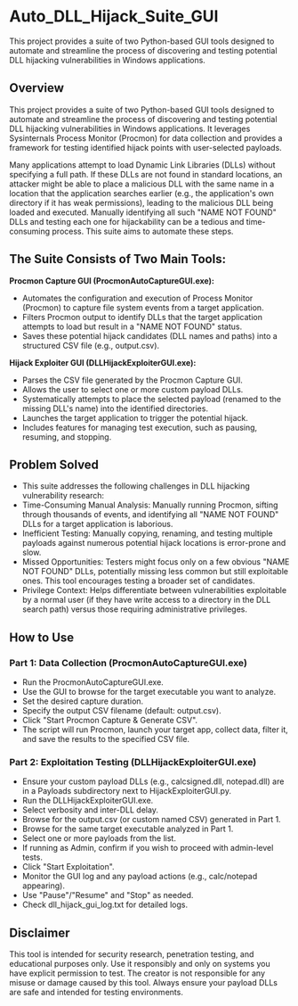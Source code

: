 # Auto_DLL_Hijack_Suite_GUI
This project provides a suite of two Python-based GUI tools designed to automate and streamline the process of discovering and testing potential DLL hijacking vulnerabilities in Windows applications.

## Overview
This project provides a suite of two Python-based GUI tools designed to automate and streamline the process of discovering and testing potential DLL hijacking vulnerabilities in Windows applications. It leverages Sysinternals Process Monitor (Procmon) for data collection and provides a framework for testing identified hijack points with user-selected payloads.

Many applications attempt to load Dynamic Link Libraries (DLLs) without specifying a full path. If these DLLs are not found in standard locations, an attacker might be able to place a malicious DLL with the same name in a location that the application searches earlier (e.g., the application's own directory if it has weak permissions), leading to the malicious DLL being loaded and executed. Manually identifying all such "NAME NOT FOUND" DLLs and testing each one for hijackability can be a tedious and time-consuming process. This suite aims to automate these steps.

## The Suite Consists of Two Main Tools:
**Procmon Capture GUI (ProcmonAutoCaptureGUI.exe):**
* Automates the configuration and execution of Process Monitor (Procmon) to capture file system events from a target application.
* Filters Procmon output to identify DLLs that the target application attempts to load but result in a "NAME NOT FOUND" status.
* Saves these potential hijack candidates (DLL names and paths) into a structured CSV file (e.g., output.csv).

**Hijack Exploiter GUI (DLLHijackExploiterGUI.exe):**
* Parses the CSV file generated by the Procmon Capture GUI.
* Allows the user to select one or more custom payload DLLs.
* Systematically attempts to place the selected payload (renamed to the missing DLL's name) into the identified directories.
* Launches the target application to trigger the potential hijack.
* Includes features for managing test execution, such as pausing, resuming, and stopping.

## Problem Solved
* This suite addresses the following challenges in DLL hijacking vulnerability research:
* Time-Consuming Manual Analysis: Manually running Procmon, sifting through thousands of events, and identifying all "NAME NOT FOUND" DLLs for a target application is laborious.
* Inefficient Testing: Manually copying, renaming, and testing multiple payloads against numerous potential hijack locations is error-prone and slow.
* Missed Opportunities: Testers might focus only on a few obvious "NAME NOT FOUND" DLLs, potentially missing less common but still exploitable ones. This tool encourages testing a broader set of candidates.
* Privilege Context: Helps differentiate between vulnerabilities exploitable by a normal user (if they have write access to a directory in the DLL search path) versus those requiring administrative privileges.

## How to Use
### Part 1: Data Collection (ProcmonAutoCaptureGUI.exe)
* Run the ProcmonAutoCaptureGUI.exe.
* Use the GUI to browse for the target executable you want to analyze.
* Set the desired capture duration.
* Specify the output CSV filename (default: output.csv).
* Click "Start Procmon Capture & Generate CSV".
* The script will run Procmon, launch your target app, collect data, filter it, and save the results to the specified CSV file.

### Part 2: Exploitation Testing (DLLHijackExploiterGUI.exe)
* Ensure your custom payload DLLs (e.g., calcsigned.dll, notepad.dll) are in a Payloads subdirectory next to HijackExploiterGUI.py.
* Run the DLLHijackExploiterGUI.exe.
* Select verbosity and inter-DLL delay.
* Browse for the output.csv (or custom named CSV) generated in Part 1.
* Browse for the same target executable analyzed in Part 1.
* Select one or more payloads from the list.
* If running as Admin, confirm if you wish to proceed with admin-level tests.
* Click "Start Exploitation".
* Monitor the GUI log and any payload actions (e.g., calc/notepad appearing).
* Use "Pause"/"Resume" and "Stop" as needed.
* Check dll_hijack_gui_log.txt for detailed logs.

## Disclaimer
This tool is intended for security research, penetration testing, and educational purposes only. Use it responsibly and only on systems you have explicit permission to test. The creator is not responsible for any misuse or damage caused by this tool. Always ensure your payload DLLs are safe and intended for testing environments.
